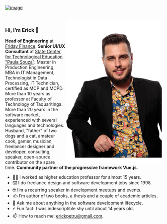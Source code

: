 [![image](https://user-images.githubusercontent.com/242274/202718962-15ecfe27-d340-4306-bf87-bec4400b3428.png)](https://profile.codersrank.io/user/erickpetru)

<br />

<img align="right" src="https://github.com/ErickPetru/ErickPetru/blob/master/erick-petrucelli.png?v=202112201855" alt="Erick Petrucelli's shot taken at The Developer's Conference Sao Paulo 2019" width="310px" />

### Hi, I’m Erick 👋

**Head of Engineering** at [Friday Finance](https://www.fridayfinance.com/). **Senior UI/UX Consultant** at [State Center for Technological Education "Paula Souza"](https://www.cps.sp.gov.br/). Master in Production Engineering, MBA in IT Management, Technologist in Data Processing, IT Technician, certified as MCP and MCPD. More than 10 years as professor at Faculty of Technology of Taquaritinga. More than 20 years in the software market, experienced with several languages and technologies. Husband, "father" of two dogs and a cat, amateur cook, gamer, musician, freelancer designer and developer, consulting, speaker, open-source contributor on the spare time. **Community partner of the progressive framework Vue.js**.

- 👨‍🏫 I worked as higher education professor for almost 15 years.
- ⌨️ I do freelance design and software development jobs since 1998.
- 🤓 I’m a recurring speaker in development meetups and events.
- ✍️ I’m author of two books, a thesis and a couple of academic articles.
- 💬 Ask me about anything in the software development lifecycle.
- ⚡ Fun fact: I was indescriptible shy until about 14 years old.
- 📫 How to reach me: [erickpetru@gmail.com](mailto:erickpetru@gmail.com).
